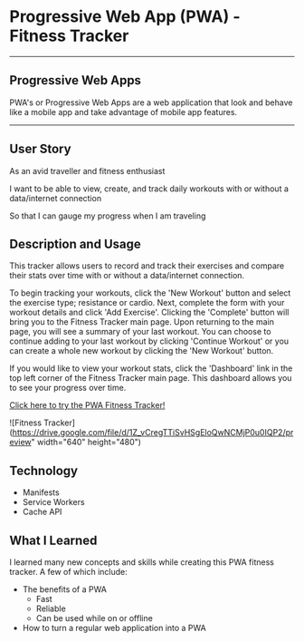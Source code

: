 # Progressive Web App (PWA) - Fitness Tracker
******************************************************************************************************************************
## Progressive Web Apps
PWA's or Progressive Web Apps are a web application that look and behave like a mobile app and take advantage of mobile app features. 
******************************************************************************************************************************
## User Story
As an avid traveller and fitness enthusiast 

I want to be able to view, create, and track daily workouts with or without a data/internet connection 

So that I can gauge my progress when I am traveling

## Description and Usage
This tracker allows users to record and track their exercises and compare their stats over time with or without a data/internet connection. 

To begin tracking your workouts, click the 'New Workout' button and select the exercise type; resistance or cardio. Next, complete the form with your workout details and click 'Add Exercise'. Clicking the 'Complete' button will bring you to the Fitness Tracker main page. Upon returning to the main page, you will see a summary of your last workout. You can choose to continue adding to your last workout by clicking 'Continue Workout' or you can create a whole new workout by clicking the 'New Workout' button.

If you would like to view your workout stats, click the 'Dashboard' link in the top left corner of the Fitness Tracker main page. This dashboard allows you to see your progress over time.

[Click here to try the PWA Fitness Tracker!](https://pwa-fitness-tracker.herokuapp.com/)

![Fitness Tracker](https://drive.google.com/file/d/1Z_vCregTTiSvHSgEloQwNCMjP0u0IQP2/preview" width="640" height="480")

## Technology
* Manifests
* Service Workers
* Cache API

## What I Learned
I learned many new concepts and skills while creating this PWA fitness tracker. A few of which include:
* The benefits of a PWA
  - Fast
  - Reliable
  - Can be used while on or offline
* How to turn a regular web application into a PWA
